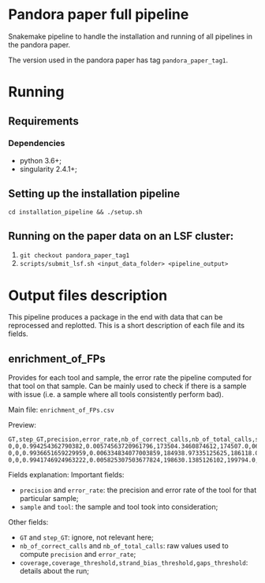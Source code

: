 # Pandora paper full pipeline

Snakemake pipeline to handle the installation and running of all pipelines in the pandora paper. 

The version used in the pandora paper has tag `pandora_paper_tag1`.

# Running

## Requirements

### Dependencies
* python 3.6+;
* singularity 2.4.1+;

## Setting up the installation pipeline
```
cd installation_pipeline && ./setup.sh
```

## Running on the paper data on an LSF cluster:

1. `git checkout pandora_paper_tag1`
2. `scripts/submit_lsf.sh <input_data_folder> <pipeline_output>`

# Output files description

This pipeline produces a package in the end with data that can be reprocessed and replotted.
This is a short description of each file and its fields.

## enrichment_of_FPs

Provides for each tool and sample, the error rate the pipeline computed for that tool on that sample. Can be mainly used
to check if there is a sample with issue (i.e. a sample where all tools consistently perform bad).  

Main file: `enrichment_of_FPs.csv`

Preview:
```
GT,step_GT,precision,error_rate,nb_of_correct_calls,nb_of_total_calls,sample,tool,coverage,coverage_threshold,strand_bias_threshold,gaps_threshold
0,0,0.994254362790382,0.00574563720961796,173504.3460874612,174507.0,063_STEC,pandora_illumina_nodenovo_global_genotyping,100x,0,0.0,1.0
0,0,0.9936651659229959,0.006334834077003859,184938.97335125625,186118.0,CFT073,pandora_illumina_nodenovo_global_genotyping,100x,0,0.0,1.0
0,0,0.9941746924963222,0.005825307503677824,198630.1385126102,199794.0,Escherichia_coli_MINF_1A,pandora_illumina_nodenovo_global_genotyping,100x,0,0.0,1.0
```

Fields explanation:
Important fields:
* `precision` and `error_rate`: the precision and error rate of the tool for that particular sample;
* `sample` and `tool`: the sample and tool took into consideration;

Other fields:
* `GT` and `step_GT`: ignore, not relevant here;
* `nb_of_correct_calls` and `nb_of_total_calls`: raw values used to compute `precision` and `error_rate`;
* `coverage,coverage_threshold,strand_bias_threshold,gaps_threshold`: details about the run;

